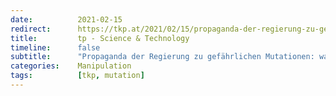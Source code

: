 ```yaml
---
date:          2021-02-15
redirect:      https://tkp.at/2021/02/15/propaganda-der-regierung-zu-gefaehrlichen-mutationen-wahr-oder-unwahr/
title:         tp - Science & Technology
timeline:      false
subtitle:      "Propaganda der Regierung zu gefährlichen Mutationen: wahr oder unwahr?"
categories:    Manipulation
tags:          [tkp, mutation]
---
```

